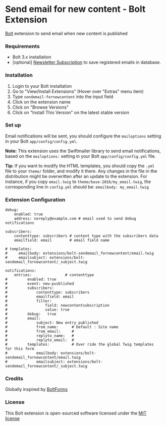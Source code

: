 Send email for new content - Bolt Extension
===========================================

[Bolt](https://bolt.cm/) extension to send email when new content is published

### Requirements
- Bolt 3.x installation
- [optional] [Newsletter Subscription](https://github.com/miguelavaqrod/bolt-newsletter-subscription) to save registered emails in database.

### Installation
1. Login to your Bolt installation
2. Go to "View/Install Extensions" (Hover over "Extras" menu item)
3. Type `sendemail-fornewcontent` into the input field
4. Click on the extension name
5. Click on "Browse Versions"
6. Click on "Install This Version" on the latest stable version

### Set up
Email notifications will be sent, you should configure the `mailoptions` setting in your Bolt `app/config/config.yml`.

**Note:** This extension uses the Swiftmailer library to send email notifications, based on the `mailoptions:` setting in your Bolt `app/config/config.yml` file.

**Tip:** If you want to modify the HTML templates, you should copy the `.yml` file to your `theme/` folder, and modify it there. Any changes in the file in the distribution might be overwritten after an update to the extension. For instance, if you copy `email.twig` to `theme/base-2016/my_email.twig`, the corresponding line in `config.yml` should be: `emailbody: my_email.twig`

### Extension Configuration
```(yml)
debug:
    enabled: true
    address: noreply@example.com # email used to send debug notifications

subscribers:
    contenttype: subscribers # content type with the subscribers data
    emailfield: email        # email field name

# templates:
#     emailbody: extensions/bolt-sendemail_fornewcontent/email.twig
#     emailsubject: extensions/bolt-sendemail_fornewcontent/_subject.twig

notifications:
    entries:               # contenttype
#         enabled: true
#         event: new-pusblished
#         subscribers:
#             contenttype: subscribers
#             emailfield: email
#             filter:
#                 field: newcontentsubscription
#                 value: true
#         debug:   true
#         email:
#             subject: New entry published
#             from_name:      # Default : Site name
#             from_email:     # 
#             replyto_name:   #
#             replyto_email:  #
#         templates:          # Over ride the global Twig templates for this form
#             emailbody: extensions/bolt-sendemail_fornewcontent/email.twig
#             emailsubject: extensions/bolt-sendemail_fornewcontent/_subject.twig
```

### Credits
Globally inspired by [BoltForms](https://github.com/bolt/boltforms)

### License
This Bolt extension is open-sourced software licensed under the [MIT license](http://opensource.org/licenses/MIT)
